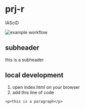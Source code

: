 # prj-r
IASciD

![example workflow](https://github.com/github/docs/actions/workflows/main.yml/badge.svg)

subheader
---------

this is a subheader

local development
-----------------

1. open index.html on your browser
2. add this line of code
```
<p>this is a paragraph</p>
```
